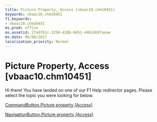 ```yaml
---
title: Picture Property, Access [vbaac10.chm10451]
keywords: vbaac10.chm10451
f1_keywords:
- vbaac10.chm10451
ms.prod: office
ms.assetid: 27a97b1c-3250-428b-9d51-44614b97aeae
ms.date: 06/08/2017
localization_priority: Normal
---
```



# Picture Property, Access [vbaac10.chm10451]

Hi there! You have landed on one of our F1 Help redirector pages. Please select the topic you were looking for below.

[CommandButton.Picture property (Access)](http://msdn.microsoft.com/library/1d0d5956-719e-13eb-e6ca-319f8da78754%28Office.15%29.aspx)

[NavigationButton.Picture property (Access)](http://msdn.microsoft.com/library/ba8a27c9-b288-401b-a6c1-46fb16bc1326%28Office.15%29.aspx)


